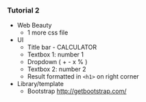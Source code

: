 ### Tutorial 2
- Web Beauty
  * 1 more css file
- UI
  * Title bar - CALCULATOR
  * Textbox 1: number 1 
  * Dropdown ( + - x % )
  * Textbox 2: number 2
  * Result formatted in `<h1>` on right corner
- Library/template
  * Bootstrap http://getbootstrap.com/ 